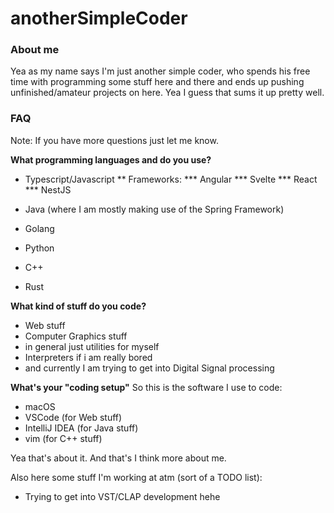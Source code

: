 # anotherSimpleCoder

### About me
Yea as my name says I'm just another simple coder, who spends his free
time with programming some stuff here and there and ends up pushing unfinished/amateur projects on here. Yea I guess that sums it up pretty well.

### FAQ
Note: If you have more questions just let me know.

**What programming languages and do you use?**
* Typescript/Javascript
** Frameworks:
*** Angular
*** Svelte
*** React
*** NestJS

* Java (where I am mostly making use of the Spring Framework)
* Golang
* Python
* C++
* Rust

**What kind of stuff do you code?**
* Web stuff
* Computer Graphics stuff
* in general just utilities for myself
* Interpreters if i am really bored
* and currently I am trying to get into Digital Signal processing

**What's your "coding setup"**
So this is the software I use to code:
* macOS
* VSCode (for Web stuff)
* IntelliJ IDEA (for Java stuff)
* vim (for C++ stuff)

Yea that's about it. And that's I think more about me.

Also here some stuff I'm working at atm (sort of a TODO list):
* Trying to get into VST/CLAP development hehe
